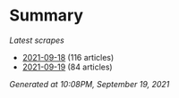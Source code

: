 # Summary
*Latest scrapes*
* [2021-09-18](https://github.com/nuuuwan/news_lk/blob/data/news_lk.2021-09-18.json) (116 articles)
* [2021-09-19](https://github.com/nuuuwan/news_lk/blob/data/news_lk.2021-09-19.json) (84 articles)

*Generated at 10:08PM, September 19, 2021*